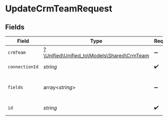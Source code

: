 # UpdateCrmTeamRequest


## Fields

| Field                                                                        | Type                                                                         | Required                                                                     | Description                                                                  |
| ---------------------------------------------------------------------------- | ---------------------------------------------------------------------------- | ---------------------------------------------------------------------------- | ---------------------------------------------------------------------------- |
| `crmTeam`                                                                    | [?\Unified\Unified_to\Models\Shared\CrmTeam](../../models/shared/CrmTeam.md) | :heavy_minus_sign:                                                           | N/A                                                                          |
| `connectionId`                                                               | *string*                                                                     | :heavy_check_mark:                                                           | ID of the connection                                                         |
| `fields`                                                                     | array<*string*>                                                              | :heavy_minus_sign:                                                           | Comma-delimited fields to return                                             |
| `id`                                                                         | *string*                                                                     | :heavy_check_mark:                                                           | ID of the Team                                                               |